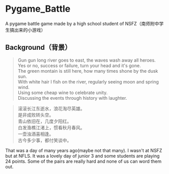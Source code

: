 # Pygame_Battle
A pygame battle game made by a high school student of NSFZ（南师附中学生搞出来的小游戏）

## Background（背景）
> Gun gun long river goes to east, the waves wash away all heroes.  
> Yes or no, success or failure, turn your head and it's gone.  
> The green montain is still here, how many times shone by the dusk sun.  
> With white hair I fish on the river, regularly seeing moon and spring wind.  
> Using some cheap wine to celebrate unity.  
> Discussing the events through history with laughter.  

> 滚滚长江东逝水，浪花淘尽英雄。  
> 是非成败转头空。  
> 青山依旧在，几度夕阳红。  
> 白发渔樵江渚上，惯看秋月春风。  
> 一壶浊酒喜相逢。  
> 古今多少事，都付笑谈中。
  
That was a day of many years ago(maybe not that many). I wasn't at NSFZ but at NFLS. It was a lovely day of junior 3 and some students are playing 24 points.
Some of the pairs are really hard and none of us can word them out.
